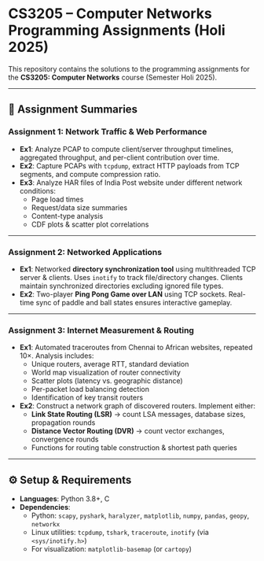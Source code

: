 # CS3205 – Computer Networks Programming Assignments (Holi 2025)

This repository contains the solutions to the programming assignments for the **CS3205: Computer Networks** course (Semester Holi 2025).  


---
## 📘 Assignment Summaries  

### **Assignment 1: Network Traffic & Web Performance**  
- **Ex1**: Analyze PCAP to compute client/server throughput timelines, aggregated throughput, and per-client contribution over time.  
- **Ex2**: Capture PCAPs with `tcpdump`, extract HTTP payloads from TCP segments, and compute compression ratio.  
- **Ex3**: Analyze HAR files of India Post website under different network conditions:  
  - Page load times  
  - Request/data size summaries  
  - Content-type analysis  
  - CDF plots & scatter plot correlations  

---

### **Assignment 2: Networked Applications**  
- **Ex1**: Networked **directory synchronization tool** using multithreaded TCP server & clients. Uses `inotify` to track file/directory changes. Clients maintain synchronized directories excluding ignored file types.  
- **Ex2**: Two-player **Ping Pong Game over LAN** using TCP sockets. Real-time sync of paddle and ball states ensures interactive gameplay.  

---

### **Assignment 3: Internet Measurement & Routing**  
- **Ex1**: Automated traceroutes from Chennai to African websites, repeated 10×. Analysis includes:  
  - Unique routers, average RTT, standard deviation  
  - World map visualization of router connectivity  
  - Scatter plots (latency vs. geographic distance)  
  - Per-packet load balancing detection  
  - Identification of key transit routers  
- **Ex2**: Construct a network graph of discovered routers. Implement either:  
  - **Link State Routing (LSR)** → count LSA messages, database sizes, propagation rounds  
  - **Distance Vector Routing (DVR)** → count vector exchanges, convergence rounds  
  - Functions for routing table construction & shortest path queries  

---

## ⚙️ Setup & Requirements  

- **Languages**: Python 3.8+, C  
- **Dependencies**:
  - Python: `scapy`, `pyshark`, `haralyzer`, `matplotlib`, `numpy`, `pandas`, `geopy`, `networkx`  
  - Linux utilities: `tcpdump`, `tshark`, `traceroute`, `inotify` (via `<sys/inotify.h>`)  
  - For visualization: `matplotlib-basemap` (or `cartopy`)  
